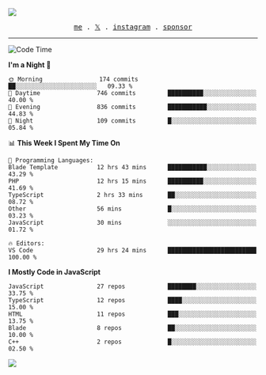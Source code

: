 <img style="bottom: 800px;" src="https://imgur.com/rilHVxA.png"/>
<p align="center">
  <samp>
    <a href="https://fayln.com">me</a> .
    <!-- <a href="https://fayln.com/projects">projects</a> . -->
    <a href="https://go.fayln.com/twitter">𝕏</a> .
    <a href="https://go.fayln.com/instagram">instagram</a> .
<!--     <a href="https://go.fayln.com/polywork">polywork</a> . -->
    <a href="https://github.com/sponsors/faridhnzz">sponsor</a>
  </samp>
</p>

---
<!--START_SECTION:waka-->
![Code Time](http://img.shields.io/badge/Code%20Time-3%2C904%20hrs%2036%20mins-blue)

**I'm a Night 🦉** 

```text
🌞 Morning                174 commits         ██░░░░░░░░░░░░░░░░░░░░░░░   09.33 % 
🌆 Daytime                746 commits         ██████████░░░░░░░░░░░░░░░   40.00 % 
🌃 Evening                836 commits         ███████████░░░░░░░░░░░░░░   44.83 % 
🌙 Night                  109 commits         █░░░░░░░░░░░░░░░░░░░░░░░░   05.84 % 
```


📊 **This Week I Spent My Time On** 

```text
💬 Programming Languages: 
Blade Template           12 hrs 43 mins      ███████████░░░░░░░░░░░░░░   43.29 % 
PHP                      12 hrs 15 mins      ██████████░░░░░░░░░░░░░░░   41.69 % 
TypeScript               2 hrs 33 mins       ██░░░░░░░░░░░░░░░░░░░░░░░   08.72 % 
Other                    56 mins             █░░░░░░░░░░░░░░░░░░░░░░░░   03.23 % 
JavaScript               30 mins             ░░░░░░░░░░░░░░░░░░░░░░░░░   01.72 % 

🔥 Editors: 
VS Code                  29 hrs 24 mins      █████████████████████████   100.00 % 
```

**I Mostly Code in JavaScript** 

```text
JavaScript               27 repos            ████████░░░░░░░░░░░░░░░░░   33.75 % 
TypeScript               12 repos            ████░░░░░░░░░░░░░░░░░░░░░   15.00 % 
HTML                     11 repos            ███░░░░░░░░░░░░░░░░░░░░░░   13.75 % 
Blade                    8 repos             ██░░░░░░░░░░░░░░░░░░░░░░░   10.00 % 
C++                      2 repos             █░░░░░░░░░░░░░░░░░░░░░░░░   02.50 % 
```




<!--END_SECTION:waka-->

![](https://hit.yhype.me/github/profile?user_id=29797712)
